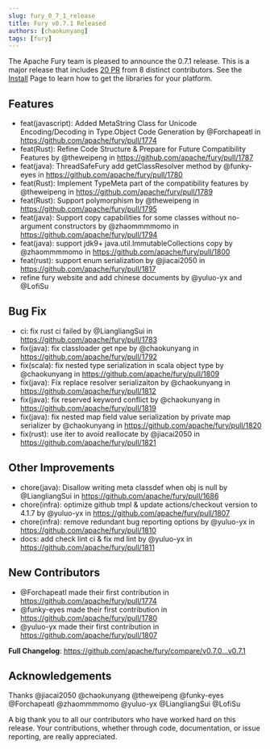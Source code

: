 ```yaml
---
slug: fury_0_7_1_release
title: Fury v0.7.1 Released
authors: [chaokunyang]
tags: [fury]
---
```


The Apache Fury team is pleased to announce the 0.7.1 release. This is a major release that includes [20 PR](https://github.com/apache/fury/compare/v0.7.0...v0.7.1) from 8 distinct contributors. See the [Install](https://fury.apache.org/docs/docs/start/install) Page to learn how to get the libraries for your platform.

## Features

* feat(javascript): Added MetaString Class for Unicode Encoding/Decoding in Type.Object Code Generation by @Forchapeatl in https://github.com/apache/fury/pull/1774
* feat(Rust): Refine Code Structure &  Prepare for Future Compatibility Features by @theweipeng in https://github.com/apache/fury/pull/1787
* feat(java): ThreadSafeFury add getClassResolver method by @funky-eyes in https://github.com/apache/fury/pull/1780
* feat(Rust): Implement TypeMeta part of the compatibility features by @theweipeng in https://github.com/apache/fury/pull/1789
* feat(Rust): Support polymorphism by @theweipeng in https://github.com/apache/fury/pull/1795
* feat(java): Support copy capabilities for some classes without no-argument constructors by @zhaommmmomo in https://github.com/apache/fury/pull/1794
* feat(java): support jdk9+ java.util.ImmutableCollections copy by @zhaommmmomo in https://github.com/apache/fury/pull/1800
* feat(rust): support enum serialization by @jiacai2050 in https://github.com/apache/fury/pull/1817
* refine fury website and add chinese documents by @yuluo-yx and  @LofiSu

## Bug Fix

* ci: fix rust ci failed by @LiangliangSui in https://github.com/apache/fury/pull/1783
* fix(java): fix classloader get npe by @chaokunyang in https://github.com/apache/fury/pull/1792
* fix(scala): fix nested type serialization in scala object type by @chaokunyang in https://github.com/apache/fury/pull/1809
* fix(java): Fix replace resolver serializaiton by @chaokunyang in https://github.com/apache/fury/pull/1812
* fix(java): fix reserved keyword conflict by @chaokunyang in https://github.com/apache/fury/pull/1819
* fix(java): fix nested map field value serialization by private map serializer by @chaokunyang in https://github.com/apache/fury/pull/1820
* fix(rust): use iter to avoid reallocate by @jiacai2050 in https://github.com/apache/fury/pull/1821

## Other Improvements

* chore(java): Disallow writing meta classdef when obj is null by @LiangliangSui in https://github.com/apache/fury/pull/1686
* chore(infra): optimize github tmpl & update actions/checkout version to 4.1.7 by @yuluo-yx in https://github.com/apache/fury/pull/1807
* chore(infra): remove redundant bug reporting options by @yuluo-yx in https://github.com/apache/fury/pull/1810
* docs: add check lint ci & fix md lint by @yuluo-yx in https://github.com/apache/fury/pull/1811

## New Contributors

* @Forchapeatl made their first contribution in https://github.com/apache/fury/pull/1774
* @funky-eyes made their first contribution in https://github.com/apache/fury/pull/1780
* @yuluo-yx made their first contribution in https://github.com/apache/fury/pull/1807

**Full Changelog**: https://github.com/apache/fury/compare/v0.7.0...v0.7.1

## Acknowledgements

Thanks @jiacai2050 @chaokunyang @theweipeng @funky-eyes @Forchapeatl @zhaommmmomo @yuluo-yx @LiangliangSui @LofiSu

A big thank you to all our contributors who have worked hard on this release. Your contributions, whether through code,
documentation, or issue reporting, are really appreciated.
